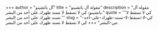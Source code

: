 +++
author = "آل باتشينو"
title = "مقولة آل باتشينو"
description = "مقولة آل باتشينو: كي لا تسقط لا تسند ظهرك على أحد من البشر."
quote = '''كي لا تسقط لا تسند ظهرك على أحد من البشر.''' 
slug = "كي-لا-تسقط-لا-تسند-ظهرك-على-أحد-من-البشر"
+++
كي لا تسقط لا تسند ظهرك على أحد من البشر.

